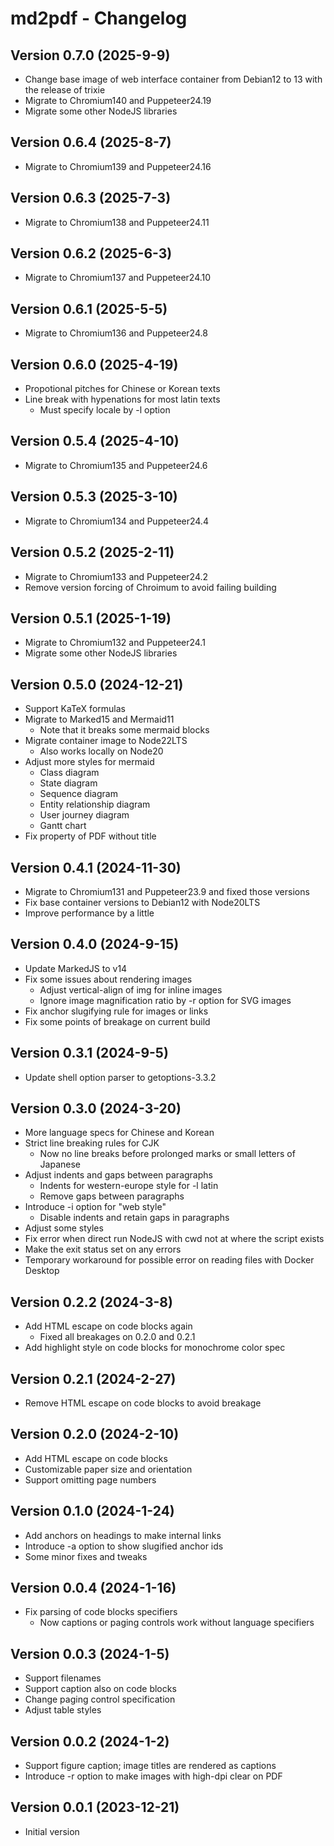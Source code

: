 # md2pdf - Changelog

## Version 0.7.0 (2025-9-9)

* Change base image of web interface container from Debian12 to 13 with the release of trixie
* Migrate to Chromium140 and Puppeteer24.19
* Migrate some other NodeJS libraries

## Version 0.6.4 (2025-8-7)

* Migrate to Chromium139 and Puppeteer24.16

## Version 0.6.3 (2025-7-3)

* Migrate to Chromium138 and Puppeteer24.11

## Version 0.6.2 (2025-6-3)

* Migrate to Chromium137 and Puppeteer24.10

## Version 0.6.1 (2025-5-5)

* Migrate to Chromium136 and Puppeteer24.8

## Version 0.6.0 (2025-4-19)

* Propotional pitches for Chinese or Korean texts
* Line break with hypenations for most latin texts
    * Must specify locale by -l option

## Version 0.5.4 (2025-4-10)

* Migrate to Chromium135 and Puppeteer24.6

## Version 0.5.3 (2025-3-10)

* Migrate to Chromium134 and Puppeteer24.4

## Version 0.5.2 (2025-2-11)

* Migrate to Chromium133 and Puppeteer24.2
* Remove version forcing of Chroimum to avoid failing building

## Version 0.5.1 (2025-1-19)

* Migrate to Chromium132 and Puppeteer24.1
* Migrate some other NodeJS libraries

## Version 0.5.0 (2024-12-21)

* Support KaTeX formulas
* Migrate to Marked15 and Mermaid11
    * Note that it breaks some mermaid blocks
* Migrate container image to Node22LTS
    * Also works locally on Node20
* Adjust more styles for mermaid
    * Class diagram
    * State diagram
    * Sequence diagram
    * Entity relationship diagram
    * User journey diagram
    * Gantt chart
* Fix property of PDF without title

## Version 0.4.1 (2024-11-30)

* Migrate to Chromium131 and Puppeteer23.9 and fixed those versions
* Fix base container versions to Debian12 with Node20LTS
* Improve performance by a little

## Version 0.4.0 (2024-9-15)

* Update MarkedJS to v14
* Fix some issues about rendering images
   * Adjust vertical-align of img for inline images
   * Ignore image magnification ratio by -r option for SVG images
* Fix anchor slugifying rule for images or links
* Fix some points of breakage on current build

## Version 0.3.1 (2024-9-5)

* Update shell option parser to getoptions-3.3.2

## Version 0.3.0 (2024-3-20)

* More language specs for Chinese and Korean
* Strict line breaking rules for CJK
    * Now no line breaks before prolonged marks or small letters of Japanese
* Adjust indents and gaps between paragraphs
    * Indents for western-europe style for -l latin
    * Remove gaps between paragraphs
* Introduce -i option for "web style"
    * Disable indents and retain gaps in paragraphs
* Adjust some styles
* Fix error when direct run NodeJS with cwd not at where the script exists
* Make the exit status set on any errors
* Temporary workaround for possible error on reading files with Docker Desktop

## Version 0.2.2 (2024-3-8)

* Add HTML escape on code blocks again
    * Fixed all breakages on 0.2.0 and 0.2.1
* Add highlight style on code blocks for monochrome color spec

## Version 0.2.1 (2024-2-27)

* Remove HTML escape on code blocks to avoid breakage

## Version 0.2.0 (2024-2-10)

* Add HTML escape on code blocks
* Customizable paper size and orientation
* Support omitting page numbers

## Version 0.1.0 (2024-1-24)

* Add anchors on headings to make internal links
* Introduce -a option to show slugified anchor ids
* Some minor fixes and tweaks

## Version 0.0.4 (2024-1-16)

* Fix parsing of code blocks specifiers
    * Now captions or paging controls work without language specifiers

## Version 0.0.3 (2024-1-5)

* Support filenames
* Support caption also on code blocks
* Change paging control specification
* Adjust table styles

## Version 0.0.2 (2024-1-2)

* Support figure caption; image titles are rendered as captions
* Introduce -r option to make images with high-dpi clear on PDF

## Version 0.0.1 (2023-12-21)

* Initial version
